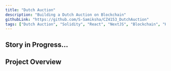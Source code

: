 ```yaml
---
title: "Dutch Auction"
description: "Building a Dutch Auction on Blockchain"
githubLink: "https://github.com/S-Samiksha/CZ4153_DutchAuction"
tags: ["Dutch Auction", "Solidity", "React", "NextJS", "Blockchain", "HardHat"]
---
```


## Story in Progress...

## Project Overview
